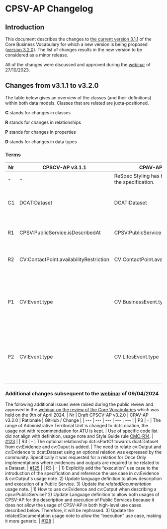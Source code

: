 # CPSV-AP Changelog

## Introduction

This document describes the changes to [the current version 3.1.1](https://semiceu.github.io/CPSV-AP/releases/3.1.1/) of the Core Business Vocabulary for which a new version is being proposed ([version 3.2.0](https://semiceu.github.io/CPSV-AP/releases/3.2.0/)). The list of changes results in the new version to be considered as a minor release.

All of the changes were discussed and approved during the [webinar](https://joinup.ec.europa.eu/collection/semic-support-centre/event/webinar-review-core-vocabularies) of 27/10/2023.

## Changes from v3.1.1 to v3.2.0 
The table below gives an overview of the classes (and their definitions) within both data models. Classes that are related are juxta-positioned.

**C** stands for changes in classes

**R** stands for changes in relationships

**P** stands for changes in properties

**D** stands for changes in data types

### Terms
| Nr | CPSCV-AP v3.1.1 | CPAV-AP v3.2.0 | Rationale                                | GitHub/Change                                                                                                                              |
| -- | ------------------------------- | ------------------------------- | ---------------------------------------- | ------------------------------------------------------------------------------------------------------------------------------------------ |
| - | - | ReSpec Styling has been applied to the specification.| - | - |
| C1 | DCAT:Dataset                              | DCAT:Dataset                   | The definition was changed to comply with the autoritativ source. | [#103](https://github.com/SEMICeu/CPSV-AP/issues/103) |
| R1 | CPSV:PublicService.isDescribedAt                              | CPSV:PublicService.isPartOf                   | dct:isPartOf is the inverse relation of dct:hasPart | [#76](https://github.com/SEMICeu/CPSV-AP/issues/76) |
| R2 | CV:ContactPoint.availabilityRestriction         | CV:ContactPoint.availabilityRestriction                   | Additional clarification was provided in the usage note | [#115](https://github.com/SEMICeu/CPSV-AP/issues/115) |
| P1 | CV:Event.type         | CV:BusinessEvent.type                  | The property has been moved to BusinessEvent allowing for the recommendation for the usage of the [Business Event codelist](https://op.europa.eu/en/web/eu-vocabularies/dataset/-/resource?uri=http://publications.europa.eu/resource/dataset/business-event). | [#120](https://github.com/SEMICeu/CPSV-AP/issues/120) |
| P2 | CV:Event.type         | CV:LifesEvent.type                  | The property has been moved to LifeEvent allowing for the recommendation for the usage of the [Life Events codelist](https://op.europa.eu/en/web/eu-vocabularies/dataset/-/resource?uri=http://publications.europa.eu/resource/dataset/life-event). | [#120](https://github.com/SEMICeu/CPSV-AP/issues/120) |

### Additional changes subsequent to the [webinar](https://joinup.ec.europa.eu/collection/semic-support-centre/event/webinar-review-core-vocabularies-and-style-guide-blog-post) of 09/04/2024
The following additional issues were raised during the public review and approved in the [webinar on the review of the Core Vocabularies](https://joinup.ec.europa.eu/collection/semic-support-centre/event/webinar-review-core-vocabularies-and-style-guide-blog-post) which was held on the 9th of April 2024.
| Nr | Draft CPSCV-AP v3.2.0 | CPAV-AP v3.2.0 | Rationale | GitHub / Change |
| --- | --- | --- | --- | --- |
| P3 | - | The range of Administrative Territorial Unit is changed to dct:Location, the usage not with recommendation for ATU is kept.  | Use of specific code list did not align with definition, usage note and Style Guide rule [CMC-R14](https://semiceu.github.io/style-guide/1.0.0/gc-conceptual-model-conventions.html#sec:cmc-r14). | [#123](https://github.com/SEMICeu/CPSV-AP/issues/123) |
| R3 | - |  The optional relationship dct:isPartOf towards dcat:Dataset from cv:Evidence and cv:Ouput is added. | The need to relate cv:Output and cv:Evidence to dcat:Dataset using an optional relation was expressed by the community. Specifically it was requested for a relation for Once Only implementations where evidences and outputs are required to be related to a Dataset. | [#125](https://github.com/SEMICeu/CPSV-AP/issues/125) |
| R3 | - | 1) Explicitly add the “execution” use case to the introduction of the specification and reference the use case in cv:Evidence & cv:Output's usage note. 2) Update language definition to allow description and execution of a Public Service. 3) Update the _relatedDocumentation_ usage note. | 1) How to use cv:Evidence and cv:Output when describing a cpsv:PublicService? 2) Update Language definition to allow both usages of CPSV-AP for the description and execution of Public Services because it does not allow the usage of CPSV-AP in both high-level use cases described below. Therefore, it will be rephrased. 3) Update the relatedDocumentation usage note to allow the “execution” use case, making it more generic. | [#128](https://github.com/SEMICeu/CPSV-AP/issues/128) |



